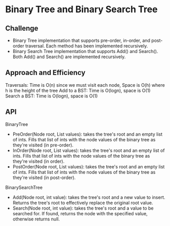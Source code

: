 # Binary Tree and Binary Search Tree

## Challenge
* Binary Tree implementation that supports pre-order, in-order, and post-order traversal. Each method has been implemented recursively.
* Binary Search Tree implementation that supports Add() and Search(). Both Add() and Search() are implemented recursively.

## Approach and Efficiency
Traversals: Time is O(n) since we must visit each node, Space is O(h) where h is the height of the tree 
Add to a BST: Time is O(logn), space is O(1)
Search a BST: Time is O(logn), space is O(1)

## API
BinaryTree
  * PreOrder(Node root, List<int> values): takes the tree's root and an empty list of ints. Fills that list of ints with the node values
  of the binary tree as they're visited (in pre-order).
  * InOrder(Node root, List<int> values): takes the tree's root and an empty list of ints. Fills that list of ints with the node values
  of the binary tree as they're visited (in order).
  * PostOrder(Node root, List<int> values): takes the tree's root and an empty list of ints. Fills that list of ints with the node values
  of the binary tree as they're visited (in post-order).
 
BinarySearchTree
  * Add(Node root, int value): takes the tree's root and a new value to insert. Returns the tree's root to effectively replace the original root value.
  * Search(Node root, int value): takes the tree's root and a value to be searched for. If found, returns the node with the specified value, otherwise returns null.
